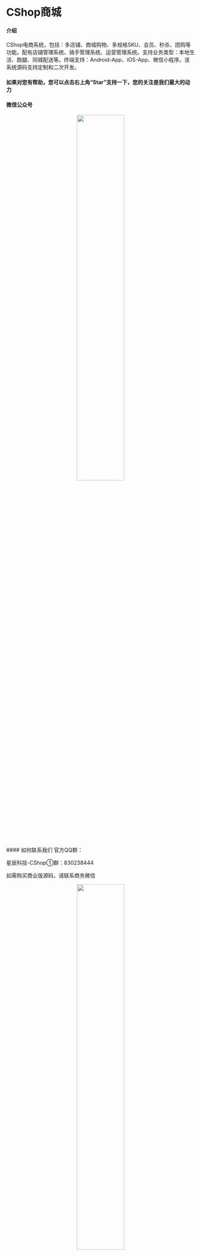 # CShop商城

#### 介绍
CShop电商系统，包括：多店铺、商城购物、多规格SKU、会员、秒杀、团购等功能。配有店铺管理系统、骑手管理系统、运营管理系统。支持业务类型：本地生活、跑腿、同城配送等。终端支持：Android-App、iOS-App、微信小程序。该系统源码支持定制和二次开发。
#### 如果对您有帮助，您可以点击右上角“Star”支持一下，您的关注是我们最大的动力
<!--#### 官网-->
#### 微信公众号
<center>
	<img src="https://img.laibokj.com/officialAccounts/qrcode/qrcode/1m_430.jpg" width="50%">
</center>
#### 如何联系我们
官方QQ群：

  星辰科技-CShop①群：830238444

如需购买商业版源码，请联系商务微信

<center>
	<img src="https://img.laibokj.com/officialAccounts/members/vivi.jpg" width="50%">
</center>

#### 软件架构
移动端：Flutter、Android、iOS

服务端：spring boot、spring oauth2.0、mybatis、redis

<!--#### 文档、教程-->
<!--#### 开源体验版-->
<!--#### 技术选型 技术、版本、说明-->

#### 相关截图

#####1.移动端截图

<img src="https://img.laibokj.com/CShop/screenshot/screenshot/main.png" width="45%" height=1080>
<img src="https://img.laibokj.com/CShop/screenshot/screenshot/liRen.png" width="45%" height=1080>
<img src="https://img.laibokj.com/CShop/screenshot/screenshot/meiShi.png" width="45%" height=1080>
<img src="https://img.laibokj.com/CShop/screenshot/screenshot/paoTui.png" width="45%" height=1080>
<img src="https://img.laibokj.com/CShop/screenshot/screenshot/shangChao.png" width="45%" height=1080>
<img src="https://img.laibokj.com/CShop/screenshot/screenshot/xiuXian.png" width="45%" height=1080>
<img src="https://img.laibokj.com/CShop/screenshot/screenshot/waiMai.png" width="45%" height=1080>
<img src="https://img.laibokj.com/CShop/screenshot/screenshot/waiMai_filter.png" width="45%" height=1080>
<img src="https://img.laibokj.com/CShop/screenshot/screenshot/shop_main.png" width="45%" height=1080>
<img src="https://img.laibokj.com/CShop/screenshot/screenshot/shop_comment.png" width="45%" height=1080>
#####2.后端截图

<img src="https://img.laibokj.com/CShop/managementSystem/managementSystem/main.png">
<img src="https://img.laibokj.com/CShop/managementSystem/managementSystem/goods.png">
<img src="https://img.laibokj.com/CShop/managementSystem/managementSystem/orders.png">
<img src="https://img.laibokj.com/CShop/managementSystem/managementSystem/marketing.png">
<img src="https://img.laibokj.com/CShop/managementSystem/managementSystem/data.png">
<img src="https://img.laibokj.com/CShop/managementSystem/managementSystem/finance.png">
<img src="https://img.laibokj.com/CShop/managementSystem/managementSystem/system.png">